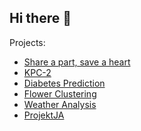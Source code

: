 ## Hi there 👋

Projects:
- [Share a part, save a heart](https://github.com/Ola-zaw/Share-a-part-save-a-heart)
- [KPC-2](https://github.com/Ola-zaw/KPC2)
- [Diabetes Prediction](https://github.com/Martyna-265/ML/tree/main/projekt_1)
- [Flower Clustering](https://github.com/Martyna-265/ML/tree/main/projekt_2)
- [Weather Analysis](https://github.com/zabolot7/PDU_projekt2)
- [ProjektJA](https://github.com/adawojterska/TWD_ProjektJA)


<!--
**Martyna-265/Martyna-265** is a ✨ _special_ ✨ repository because its `README.md` (this file) appears on your GitHub profile.

Here are some ideas to get you started:

- 🔭 I’m currently working on ...
- 🌱 I’m currently learning ...
- 👯 I’m looking to collaborate on ...
- 🤔 I’m looking for help with ...
- 💬 Ask me about ...
- 📫 How to reach me: ...
- 😄 Pronouns: ...
- ⚡ Fun fact: ...
-->
